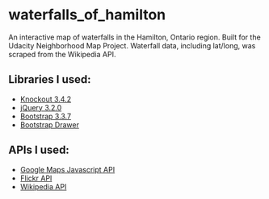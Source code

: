 # waterfalls_of_hamilton
An interactive map of waterfalls in the Hamilton, Ontario region. Built for the Udacity Neighborhood Map Project.
Waterfall data, including lat/long, was scraped from the Wikipedia API.

## Libraries I used:
* [Knockout 3.4.2](http://knockoutjs.com/)
* [jQuery 3.2.0](https://jquery.org/)
* [Bootstrap 3.3.7](http://getbootstrap.com/)
* [Bootstrap Drawer](http://carolineamaba.com/bootstrap-drawer/)

## APIs I used:
* [Google Maps Javascript API](https://developers.google.com/maps/documentation/javascript/)
* [Flickr API](https://www.flickr.com/services/api/)
* [Wikipedia API](https://www.mediawiki.org/wiki/API:Main_page)
